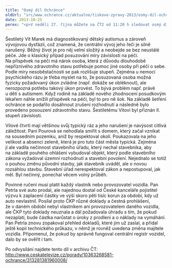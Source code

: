 ```yaml
---
title: "Osmý díl Ochránce"
oldUrl: "src/www.ochrance.cz/aktualne/tiskove-zpravy-2013/osmy-dil-ochrance"
date: 2013-10-25
perex: "<p>V neděli 27. října můžete na ČT2 od 11:20 h sledovat osmý díl pořadu Ochránce. Ukážeme vám, jak může i drobná chyba úřadu pořádně zkomplikovat život, když vám pak sníží příspěvek na péči o dítě, v sousedství vznikne dům, který nerespektuje charakter prostředí, nebo když po vás vymáhají povinné ručení za auto, které nemáte. Repríza je na programu ve středu 30. 10. ve 12:20 a další opakování jsou pak zařazena do vysílání ČT2 v neděli a úterý vždy po půlnoci.</p>"
---
```


<!-- imported from the old website -->

<p>Šestiletý Vít Marek má diagnostikovaný dětský autismus a zároveň vývojovou dysfázii, což znamená, že centrální vývoj jeho řeči je silně narušený. Běžný život je pro něj velmi složitý a neobejde se bez neustálé péče. Jde o klasický případ posuzování míry závislosti na péči. Na příspěvek na péči má nárok osoba, která z důvodu dlouhodobě nepříznivého zdravotního stavu potřebuje pomoc jiné osoby při péči o sebe. Podle míry nesoběstačnosti se pak rozlišuje stupeň. Zejména u nemocí psychického rázu je třeba myslet na to, že posuzovaná osoba možná fyzicky požadovaný úkon zvládne (např. dokáže se obléknout), ale nerozpozná potřebu takový úkon provést. To bývá problém např. právě u dětí s autismem. Když rodině na základě nového zhodnocení posudkovým lékařem náhle snížili příspěvek na péči, byl to pro ně šok. Na základě šetření ochránce se podařilo dosáhnout zrušení rozhodnutí a následně bylo provedeno posouzení zdravotního stavu. Šestiletému Vítovi byl přiznán II. stupeň závislosti.</p><p>Vilové čtvrti mají většinou svůj typický ráz a jeho narušení je navýsost citlivá záležitost. Paní Pourová se nehodlala smířit s domem, který začal vznikat na sousedním pozemku, aniž by respektoval okolí. Poukazovala na jeho velikost a absenci zeleně, která je pro tuto část města typická. Zejména jí ale vadila nečinnost stavebního úřadu, který nechal stavebníka, aby na základě pouhého ohlášení vybudoval objekt, který podle stavebního zákona vyžadoval územní rozhodnutí a stavební povolení. Nejednalo se totiž o pouhou změnu původní stavby, jak stavebník uváděl, ale o novou rozsáhlou stavbu. Stavební úřad nerespektoval zákon a nepostupoval, jak měl. Byl nečinný, ponechal věcem volný průběh.</p><p>Povinné ručení musí platit každý vlastník nebo provozovatel vozidla. Pan Petrla své auto prodal, ale najednou dostal od České kanceláře pojistitel výzvu k zaplacení částky ve výši skoro pěti tisíc korun za období, kdy už auto nevlastnil. Posílal proto ČKP různé doklady a čestná prohlášení, že v daném období nebyl vlastníkem ani provozovatelem daného vozidla, ale ČKP tyto doklady neuznala a dál požadovala úhradu s tím, že pokud nezaplatí, bude částka narůstat o úroky z prodlení a o náklady na vymáhání. Pan Petrla znovu zopakoval přehled dokladů, které jim už zaslal, a přidal ještě kopii technického průkazu, v němž je rovněž uvedena změna majitele vozidla. Připomenul, že pokud by správně fungoval centrální registr vozidel, dalo by se ověřit i tam.</p><p>Po odvysílání najdete tento díl v archivu ČT: <a title="Otevření do nového okna" href="http://www.ceskatelevize.cz/porady/10363268581-ochrance/313281381960008/" target="_blank">http://www.ceskatelevize.cz/porady/10363268581-ochrance/313281381960008/</a> <img alt="" src="https://www.ochrance.cz/typo3/ext/od_linkdesc/icons/external.gif" class="od_linkdesc_icon_external" /> </p>
